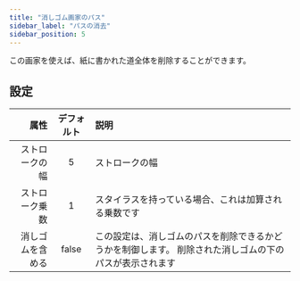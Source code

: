 ```yaml
---
title: "消しゴム画家のパス"
sidebar_label: "パスの消去"
sidebar_position: 5
---
```



この画家を使えば、紙に書かれた道全体を削除することができます。

## 設定

|       属性 | デフォルト | 説明                                                   |
| --------:|:-----:|:---------------------------------------------------- |
|  ストロークの幅 |   5   | ストロークの幅                                              |
|  ストローク乗数 |   1   | スタイラスを持っている場合、これは加算される乗数です                           |
| 消しゴムを含める | false | この設定は、消しゴムのパスを削除できるかどうかを制御します。 削除された消しゴムの下のパスが表示されます |

